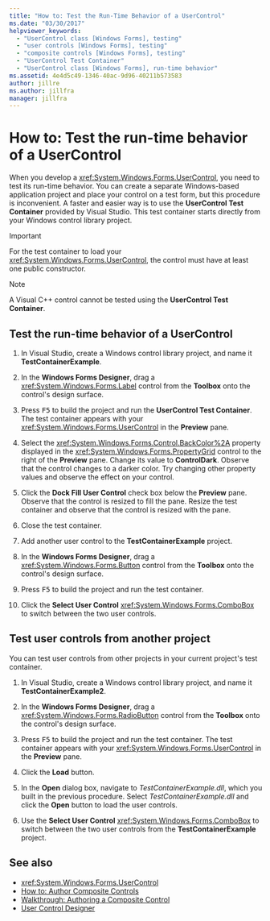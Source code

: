 ```yaml
---
title: "How to: Test the Run-Time Behavior of a UserControl"
ms.date: "03/30/2017"
helpviewer_keywords:
  - "UserControl class [Windows Forms], testing"
  - "user controls [Windows Forms], testing"
  - "composite controls [Windows Forms], testing"
  - "UserControl Test Container"
  - "UserControl class [Windows Forms], run-time behavior"
ms.assetid: 4e4d5c49-1346-40ac-9d96-40211b573583
author: jillre
ms.author: jillfra
manager: jillfra
---
```

# How to: Test the run-time behavior of a UserControl

When you develop a <xref:System.Windows.Forms.UserControl>, you need to test its run-time behavior. You can create a separate Windows-based application project and place your control on a test form, but this procedure is inconvenient. A faster and easier way is to use the **UserControl Test Container** provided by Visual Studio. This test container starts directly from your Windows control library project.

> [!IMPORTANT]
> For the test container to load your <xref:System.Windows.Forms.UserControl>, the control must have at least one public constructor.

> [!NOTE]
> A Visual C++ control cannot be tested using the **UserControl Test Container**.

## Test the run-time behavior of a UserControl

1. In Visual Studio, create a Windows control library project, and name it **TestContainerExample**.

2. In the **Windows Forms Designer**, drag a <xref:System.Windows.Forms.Label> control from the **Toolbox** onto the control's design surface.

3. Press <kbd>F5</kbd> to build the project and run the **UserControl Test Container**. The test container appears with your <xref:System.Windows.Forms.UserControl> in the **Preview** pane.

4. Select the <xref:System.Windows.Forms.Control.BackColor%2A> property displayed in the <xref:System.Windows.Forms.PropertyGrid> control to the right of the **Preview** pane. Change its value to **ControlDark**. Observe that the control changes to a darker color. Try changing other property values and observe the effect on your control.

5. Click the **Dock Fill User Control** check box below the **Preview** pane. Observe that the control is resized to fill the pane. Resize the test container and observe that the control is resized with the pane.

6. Close the test container.

7. Add another user control to the **TestContainerExample** project.

8. In the **Windows Forms Designer**, drag a <xref:System.Windows.Forms.Button> control from the **Toolbox** onto the control's design surface.

9. Press <kbd>F5</kbd> to build the project and run the test container.

10. Click the **Select User Control** <xref:System.Windows.Forms.ComboBox> to switch between the two user controls.

## Test user controls from another project

You can test user controls from other projects in your current project's test container.

1. In Visual Studio, create a Windows control library project, and name it **TestContainerExample2**.

2. In the **Windows Forms Designer**, drag a <xref:System.Windows.Forms.RadioButton> control from the **Toolbox** onto the control's design surface.

3. Press <kbd>F5</kbd> to build the project and run the test container. The test container appears with your <xref:System.Windows.Forms.UserControl> in the **Preview** pane.

4. Click the **Load** button.

5. In the **Open** dialog box, navigate to *TestContainerExample.dll*, which you built in the previous procedure. Select *TestContainerExample.dll* and click the **Open** button to load the user controls.

6. Use the **Select User Control** <xref:System.Windows.Forms.ComboBox> to switch between the two user controls from the **TestContainerExample** project.

## See also

- <xref:System.Windows.Forms.UserControl>
- [How to: Author Composite Controls](how-to-author-composite-controls.md)
- [Walkthrough: Authoring a Composite Control](walkthrough-authoring-a-composite-control-with-visual-csharp.md)
- [User Control Designer](https://docs.microsoft.com/previous-versions/visualstudio/visual-studio-2010/183c3hth(v=vs.100))
